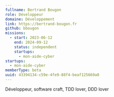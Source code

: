 ```yaml
---
fullname: Bertrand Bougon
role: Développeur
domaine: Développement
link: https://bertrand-bougon.fr
github: bbougon
missions:
  - start: 2023-06-12
    end: 2024-09-12
    status: independent
    startups:
      - mon-aide-cyber
startups:
  - mon-aide-cyber
memberType: beta
uuid: 43394134-c59e-4fe9-88f4-beaf125669a0
---
```

Développeur, software craft, TDD lover, DDD lover
